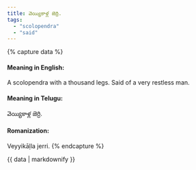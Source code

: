 ```yaml
---
title: వెయ్యికాళ్ల జెర్రి.
tags:
  - "scolopendra"
  - "said"
---
```


{% capture data %}
#### Meaning in English:
A scolopendra with a thousand legs.
Said of a very restless man.

#### Meaning in Telugu:
వెయ్యికాళ్ల జెర్రి.

#### Romanization:
Veyyikāḷla jerri.
{% endcapture %}

{{ data | markdownify }}

